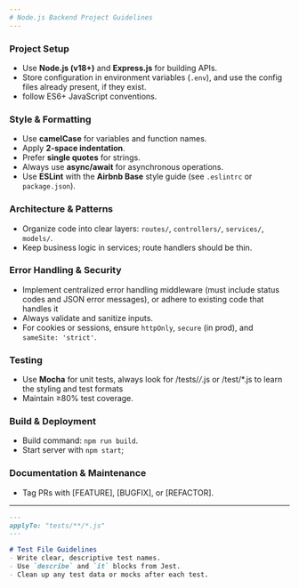```yaml
---
# Node.js Backend Project Guidelines
---
```


### Project Setup
- Use **Node.js (v18+)** and **Express.js** for building APIs.
- Store configuration in environment variables (`.env`), and use the config files already present, if they exist.
- follow ES6+ JavaScript conventions.

### Style & Formatting
- Use **camelCase** for variables and function names.
- Apply **2-space indentation**.
- Prefer **single quotes** for strings.
- Always use **async/await** for asynchronous operations.
- Use **ESLint** with the **Airbnb Base** style guide (see `.eslintrc` or `package.json`).


### Architecture & Patterns
- Organize code into clear layers: `routes/`, `controllers/`, `services/`, `models/`.
- Keep business logic in services; route handlers should be thin.

### Error Handling & Security
- Implement centralized error handling middleware (must include status codes and JSON error messages), or adhere to existing code that handles it
- Always validate and sanitize inputs.
- For cookies or sessions, ensure `httpOnly`, `secure` (in prod), and `sameSite: 'strict'`.

### Testing
- Use **Mocha** for unit tests, always look for /tests/*/*.js or /test/*.js to learn the styling and test formats
- Maintain ≥80% test coverage.

### Build & Deployment
- Build command: `npm run build`.
- Start server with `npm start`;

### Documentation & Maintenance
- Tag PRs with [FEATURE], [BUGFIX], or [REFACTOR].

---

```markdown
---
applyTo: "tests/**/*.js"
---

# Test File Guidelines
- Write clear, descriptive test names.
- Use `describe` and `it` blocks from Jest.
- Clean up any test data or mocks after each test.
